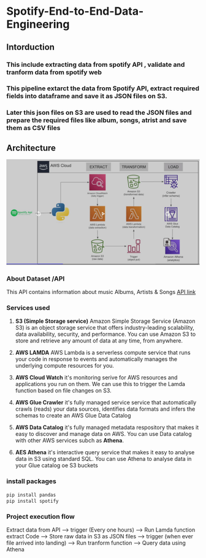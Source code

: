 # Spotify-End-to-End-Data-Engineering

## Intorduction 
### This include extracting data from spotify API , validate and tranform data from spotify web
### This pipeline extarct the data from Spotify API, extract required fields into dataframe and save it as JSON files on S3.
### Later this json files on S3 are used to read the JSON files and prepare the required files like album, songs, atrist and save them as CSV files

## Architecture
![Architecture Daigram](https://github.com/shankarTalluri/spotify-end-to-end-date-engineering/blob/main/Spotify_ETL_Project_Architecture.JPG)

### About Dataset /API
This API contains information about music Albums, Artists & Songs [API link](https://developer.spotify.com/documentation/)

### Services used
1. **S3 (Simple Storage service)** Amazon Simple Storage Service (Amazon S3) is an object storage service that offers industry-leading scalability, data availability, security, and performance. You can use Amazon S3 to store and retrieve any amount of data at any time, from anywhere. 

2. **AWS LAMDA** AWS Lambda is a serverless compute service that runs your code in response to events and automatically manages the underlying compute resources for you.

3. **AWS Cloud Watch** it's monitoring serive for AWS resources and applications you run on them. We can use this to trigger the Lamda function based on file changes on S3.

4. **AWS Glue Crawler** it's fully managed service service that automatically crawls (reads) your data sources, identifies data formats and infers the schemas to create an AWS Glue Data Catalog

5. **AWS Data Catalog** it's fully managed metadata respository that makes it easy to discover and manage data on AWS. You can use Data catalog with other AWS services subch as **Athena**.
 
6. **AES Athena** it's interactive query service that makes it easy to analyse data in S3 using standard SQL. You can use Athena to analyse data in your Glue catalog oe S3 buckets

### install packages
```
pip install pandas
pip install spotify

```

### Project execution flow
Extract data from API --> trigger (Every one hours) --> Run Lamda function extract Code --> Store raw data in S3 as JSON files --> trigger (when ever file arrived into landing) --> Run tranform function --> Query data using Athena
